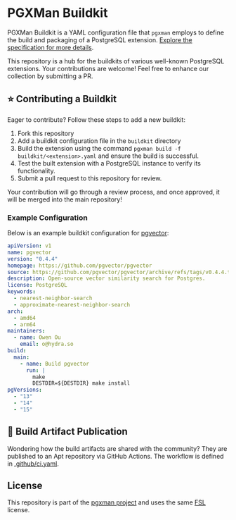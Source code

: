 # PGXMan Buildkit

PGXMan Buildkit is a YAML configuration file that `pgxman` employs to define the build and packaging of a PostgreSQL extension.
[Explore the specification for more details](https://docs.pgxman.com/spec/buildkit).

This repository is a hub for the buildkits of various well-known PostgreSQL extensions. Your contributions are welcome! Feel free to enhance our collection by submitting a PR.

## :star: Contributing a Buildkit

Eager to contribute? Follow these steps to add a new buildkit:

1. Fork this repository
1. Add a buildkit configuration file in the `buildkit` directory
1. Build the extension using the command `pgxman build -f buildkit/<extension>.yaml` and ensure the build is successful.
1. Test the built extension with a PostgreSQL instance to verify its functionality.
1. Submit a pull request to this repository for review.

Your contribution will go through a review process, and once approved, it will be merged into the main repository!

### Example Configuration

Below is an example buildkit configuration for [pgvector](https://github.com/pgvector/pgvector):

```yaml
apiVersion: v1
name: pgvector
version: "0.4.4"
homepage: https://github.com/pgvector/pgvector
source: https://github.com/pgvector/pgvector/archive/refs/tags/v0.4.4.tar.gz
description: Open-source vector similarity search for Postgres.
license: PostgreSQL
keywords:
  - nearest-neighbor-search
  - approximate-nearest-neighbor-search
arch:
  - amd64
  - arm64
maintainers:
  - name: Owen Ou
    email: o@hydra.so
build:
  main:
    - name: Build pgvector
      run: |
        make
        DESTDIR=${DESTDIR} make install
pgVersions:
  - "13"
  - "14"
  - "15"
```

## :rocket: Build Artifact Publication

Wondering how the build artifacts are shared with the community?
They are published to an Apt repository via GitHub Actions.
The workflow is defined in [.github/ci.yaml](.github/workflows/ci.yaml).

## License

This repository is part of the [pgxman project](https://github.com/pgxman/pgxman)
and uses the same [FSL](LICENSE.md) license.
